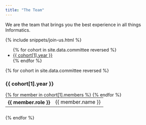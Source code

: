 ```yaml
---
title: "The Team"
---
```


We are the team that brings you the best experience in all things Informatics.

{% include snippets/join-us.html %}

<div class="row">
	<div class="col-md-4 push-md-8 col-sm-12">
		<ul id="cohorts" class="nav flex-column">
			{% for cohort in site.data.committee reversed %}
				<li class="nav-item">
					<a class="nav-link active" href="#cohort-{{ cohort[0] }}">{{ cohort[1].year }}</a>
				</li>
			{% endfor %}
		</ul>
	</div>
	<!-- -->
	<!-- -->
	<div class="col-md-8 pull-md-4 col-sm-12">
		{% for cohort in site.data.committee reversed %}
		<i id="cohort-{{ cohort[0] }}"></i>
		<div class="card" style="margin-bottom: 25px;">
			<h3 class="card-header text-center">{{ cohort[1].year }}</h3>
			<div class="card-block">
				<table class="table-sm" style="margin: 0 auto;">
					<tbody>
						{% for member in cohort[1].members %}
						<tr>
							<th scope="row">{{ member.role }}</th>
							<td>{{ member.name }}</td>
						</tr>
						{% endfor %}
					</tbody>
				</table>
			</div>
		</div>
		{% endfor %}
	</div>
</div>
